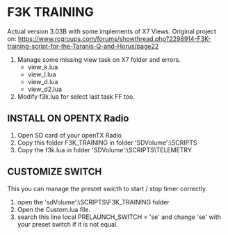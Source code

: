 # F3K TRAINING

Actual version 3.03B with some implements of X7 Views.
Original project on: https://www.rcgroups.com/forums/showthread.php?2298914-F3K-training-script-for-the-Taranis-Q-and-Horus/page22

1. Manage some missing view task on X7 folder and errors.
    - view_k.lua
    - view_l.lua
    - view_d.lua
    - view_d2.lua
2. Modify f3k.lua for select last task FF too.

## INSTALL ON OPENTX Radio
1. Open SD card of your openTX Radio
2. Copy this folder F3K_TRAINING in folder 'SDVolume':\SCRIPTS
3. Copy the f3k.lua in folder 'SDVolume':\SCRIPTS\TELEMETRY

## CUSTOMIZE SWITCH
This you can manage the prestet swicth to start / stop timer correctly.
1. open the 'sdVolume':\SCRIPTS\F3K_TRAINING folder
2. Open the Custom.lua file.
3. search this line local PRELAUNCH_SWITCH = 'se' and change 'se' with your preset switch if it is not equal.

